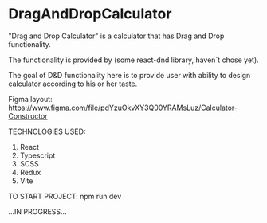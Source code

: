 # DragAndDropCalculator

"Drag and Drop Calculator" is a calculator that has Drag and Drop functionality.

The functionality is provided by (some react-dnd library, haven`t chose yet).

The goal of D&D functionality here is to provide user with ability to design calculator according to his or her taste.

Figma layout: https://www.figma.com/file/pdYzuOkvXY3Q00YRAMsLuz/Calculator-Constructor

TECHNOLOGIES USED:
1. React
2. Typescript
3. SCSS
4. Redux
5. Vite

TO START PROJECT: 
npm run dev

...IN PROGRESS...
